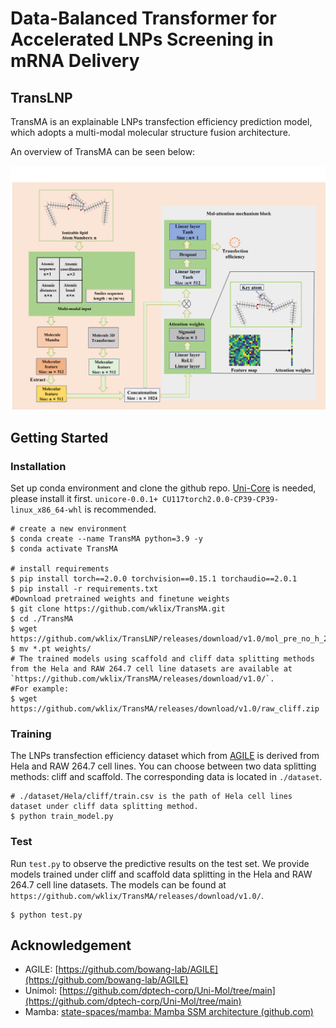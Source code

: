 # Data-Balanced Transformer for Accelerated LNPs Screening in mRNA Delivery

## TransLNP

TransMA is an explainable LNPs transfection efficiency prediction model, which adopts a multi-modal molecular structure fusion architecture.  

An overview of TransMA can be seen below:

![](./figure/figure1.png)

## Getting Started

### Installation

Set up conda environment and clone the github repo. [Uni-Core](https://github.com/dptech-corp/Uni-Core/releases) is needed, please install it first. `unicore-0.0.1+ CU117torch2.0.0-CP39-CP39-linux_x86_64-whl` is recommended. 

```
# create a new environment
$ conda create --name TransMA python=3.9 -y
$ conda activate TransMA

# install requirements
$ pip install torch==2.0.0 torchvision==0.15.1 torchaudio==2.0.1
$ pip install -r requirements.txt
#Download pretrained weights and finetune weights
$ git clone https://github.com/wklix/TransMA.git
$ cd ./TransMA
$ wget https://github.com/wklix/TransLNP/releases/download/v1.0/mol_pre_no_h_220816.pt
$ mv *.pt weights/
# The trained models using scaffold and cliff data splitting methods from the Hela and RAW 264.7 cell line datasets are available at `https://github.com/wklix/TransMA/releases/download/v1.0/`.
#For example:
$ wget https://github.com/wklix/TransMA/releases/download/v1.0/raw_cliff.zip

```
### Training

The LNPs transfection efficiency dataset which from [AGILE](https://github.com/bowang-lab/AGILE) is derived from Hela and RAW 264.7 cell lines. You can choose between two data splitting methods: cliff and scaffold. The corresponding data is located in  `./dataset`. 

```
# ./dataset/Hela/cliff/train.csv is the path of Hela cell lines dataset under cliff data splitting method.
$ python train_model.py 
```

### Test

Run `test.py` to observe the predictive results on the test set. We provide models trained under cliff and scaffold data splitting in the Hela and RAW 264.7 cell line datasets.  The models can be found at `https://github.com/wklix/TransMA/releases/download/v1.0/`.

```
$ python test.py
```

## Acknowledgement

- AGILE: [https://github.com/bowang-lab/AGILE](https://github.com/bowang-lab/AGILE)
- Unimol: [https://github.com/dptech-corp/Uni-Mol/tree/main](https://github.com/dptech-corp/Uni-Mol/tree/main)
- Mamba: [state-spaces/mamba: Mamba SSM architecture (github.com)](https://github.com/state-spaces/mamba/tree/main)

